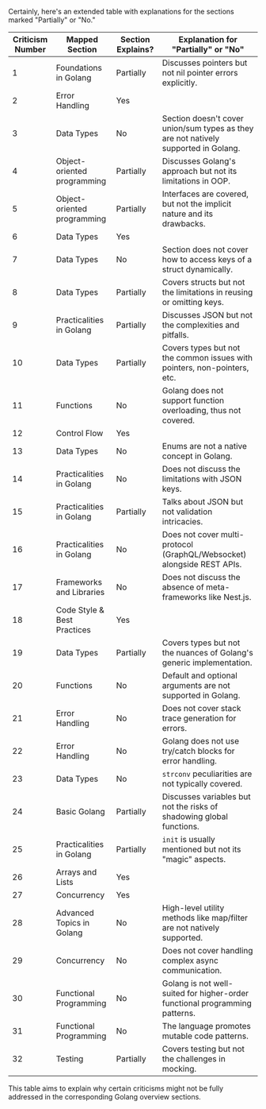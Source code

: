 Certainly, here's an extended table with explanations for the sections marked "Partially" or "No."

| Criticism Number | Mapped Section                    | Section Explains? | Explanation for "Partially" or "No" |
|------------------|-----------------------------------|-------------------|-------------------------------------|
| 1                | Foundations in Golang             | Partially         | Discusses pointers but not nil pointer errors explicitly. |
| 2                | Error Handling                    | Yes               |                                     |
| 3                | Data Types                        | No                | Section doesn't cover union/sum types as they are not natively supported in Golang. |
| 4                | Object-oriented programming       | Partially         | Discusses Golang's approach but not its limitations in OOP. |
| 5                | Object-oriented programming       | Partially         | Interfaces are covered, but not the implicit nature and its drawbacks. |
| 6                | Data Types                        | Yes               |                                     |
| 7                | Data Types                        | No                | Section does not cover how to access keys of a struct dynamically. |
| 8                | Data Types                        | Partially         | Covers structs but not the limitations in reusing or omitting keys. |
| 9                | Practicalities in Golang          | Partially         | Discusses JSON but not the complexities and pitfalls. |
| 10               | Data Types                        | Partially         | Covers types but not the common issues with pointers, non-pointers, etc. |
| 11               | Functions                         | No                | Golang does not support function overloading, thus not covered. |
| 12               | Control Flow                      | Yes               |                                     |
| 13               | Data Types                        | No                | Enums are not a native concept in Golang. |
| 14               | Practicalities in Golang          | No                | Does not discuss the limitations with JSON keys. |
| 15               | Practicalities in Golang          | Partially         | Talks about JSON but not validation intricacies. |
| 16               | Practicalities in Golang          | No                | Does not cover multi-protocol (GraphQL/Websocket) alongside REST APIs. |
| 17               | Frameworks and Libraries          | No                | Does not discuss the absence of meta-frameworks like Nest.js. |
| 18               | Code Style & Best Practices       | Yes               |                                     |
| 19               | Data Types                        | Partially         | Covers types but not the nuances of Golang's generic implementation. |
| 20               | Functions                         | No                | Default and optional arguments are not supported in Golang. |
| 21               | Error Handling                    | No                | Does not cover stack trace generation for errors. |
| 22               | Error Handling                    | No                | Golang does not use try/catch blocks for error handling. |
| 23               | Data Types                        | No                | `strconv` peculiarities are not typically covered. |
| 24               | Basic Golang                      | Partially         | Discusses variables but not the risks of shadowing global functions. |
| 25               | Practicalities in Golang          | Partially         | `init` is usually mentioned but not its "magic" aspects. |
| 26               | Arrays and Lists                  | Yes               |                                     |
| 27               | Concurrency                       | Yes               |                                     |
| 28               | Advanced Topics in Golang         | No                | High-level utility methods like map/filter are not natively supported. |
| 29               | Concurrency                       | No                | Does not cover handling complex async communication. |
| 30               | Functional Programming            | No                | Golang is not well-suited for higher-order functional programming patterns. |
| 31               | Functional Programming            | No                | The language promotes mutable code patterns. |
| 32               | Testing                           | Partially         | Covers testing but not the challenges in mocking. |

This table aims to explain why certain criticisms might not be fully addressed in the corresponding Golang overview sections.